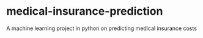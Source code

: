 # medical-insurance-prediction
A machine learning project in python on predicting medical insurance costs
